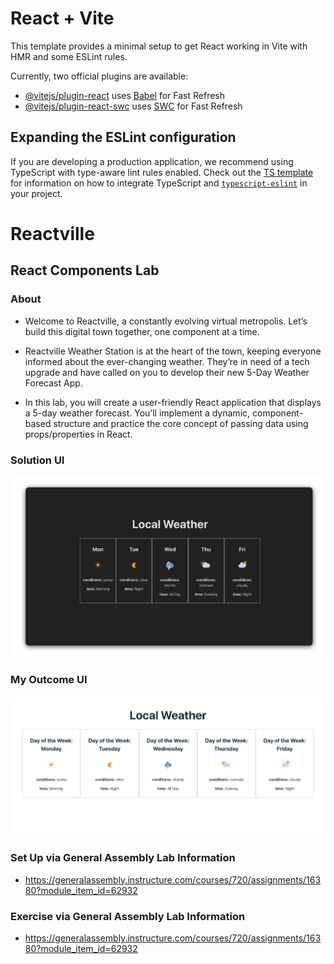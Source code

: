 # React + Vite

This template provides a minimal setup to get React working in Vite with HMR and some ESLint rules.

Currently, two official plugins are available:

- [@vitejs/plugin-react](https://github.com/vitejs/vite-plugin-react/blob/main/packages/plugin-react) uses [Babel](https://babeljs.io/) for Fast Refresh
- [@vitejs/plugin-react-swc](https://github.com/vitejs/vite-plugin-react/blob/main/packages/plugin-react-swc) uses [SWC](https://swc.rs/) for Fast Refresh

## Expanding the ESLint configuration

If you are developing a production application, we recommend using TypeScript with type-aware lint rules enabled. Check out the [TS template](https://github.com/vitejs/vite/tree/main/packages/create-vite/template-react-ts) for information on how to integrate TypeScript and [`typescript-eslint`](https://typescript-eslint.io) in your project.

# Reactville

## React Components Lab

### About
- Welcome to Reactville, a constantly evolving virtual metropolis. Let’s build this digital town together, one component at a time.

- Reactville Weather Station is at the heart of the town, keeping everyone informed about the ever-changing weather. They’re in need of a tech upgrade and have called on you to develop their new 5-Day Weather Forecast App.

- In this lab, you will create a user-friendly React application that displays a 5-day weather forecast. You’ll implement a dynamic, component-based structure and practice the core concept of passing data using props/properties in React.

### Solution UI
![Solution UI](./public/ReactvilleFinalBrowserSolution.png)

### My Outcome UI
![My Outcome UI](./public/Outcome_UI_after_I_completed_the_exercise.png)

### Set Up via General Assembly Lab Information
- https://generalassembly.instructure.com/courses/720/assignments/16380?module_item_id=62932

### Exercise via General Assembly Lab Information
- https://generalassembly.instructure.com/courses/720/assignments/16380?module_item_id=62932

